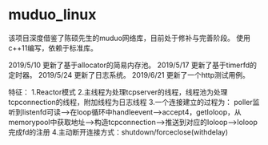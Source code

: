 # muduo_linux
该项目深度借鉴了陈硕先生的muduo网络库，目前处于修补与完善阶段。
使用c++11编写，依赖于标准库。

2019/5/10 更新了基于allocator的简易内存池。
2019/5/17 更新了基于timerfd的定时器。
2019/5/24 更新了日志系统。
2019/6/21 更新了一个http测试用例。

特征：
1.Reactor模式
2.主线程为处理tcpserver的线程，线程池为处理tcpconnection的线程，附加线程为日志线程
3.一个连接建立的过程为：
poller监听到listenfd可读-->在loop循环中handleevent-->accept4，getIoloop，从memorypool中获取地址-->构造tcpconnection-->推送到对应的Ioloop-->Ioloop完成fd的注册
4.主动断开连接方式：shutdown/forceclose(withdelay)
